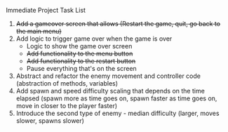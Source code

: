 Immediate Project Task List
1. ~~Add a gameover screen that allows (Restart the game, quit, go back to the main menu)~~
2. Add logic to trigger game over when the game is over
    - Logic to show the game over screen
    - ~~Add functionality to the menu button~~
    - ~~Add functionality to the restart button~~
    - Pause everything that's on the screen
3. Abstract and refactor the enemy movement and controller code (abstraction of methods, variables)
4. Add spawn and speed difficulty scaling that depends on the time elapsed (spawn more as time goes on, spawn faster as time goes on, move in closer to the player faster)
5. Introduce the second type of enemy - median difficulty (larger, moves slower, spawns slower)